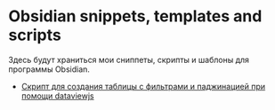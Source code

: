 # Obsidian snippets, templates and scripts

Здесь будут храниться мои сниппеты, скрипты и шаблоны для программы Obsidian.

- [Скрипт для создания таблицы с фильтрами и паджинацией при помощи dataviewjs](https://github.com/anareaty/obsidian-snippets-templates-and-scripts/blob/main/docs/dvjstable-ru.md)





